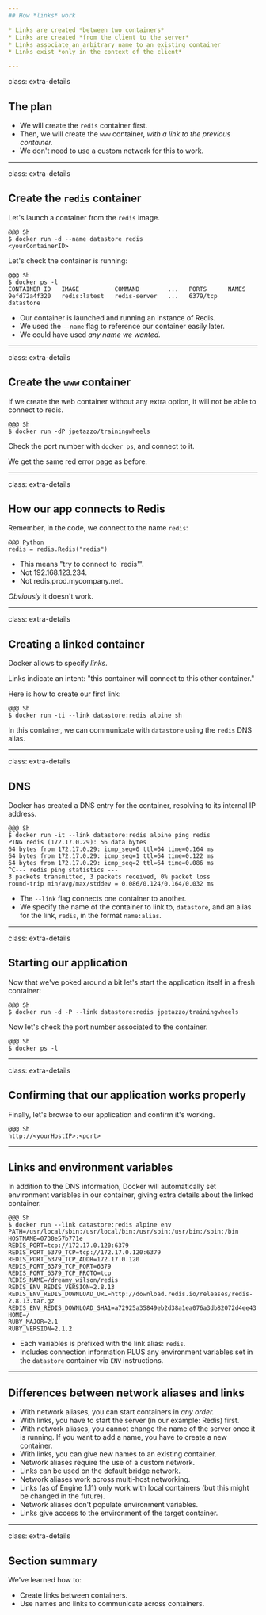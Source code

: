 ```yaml
---
## How *links* work

* Links are created *between two containers*
* Links are created *from the client to the server*
* Links associate an arbitrary name to an existing container
* Links exist *only in the context of the client*

---
```

class: extra-details

## The plan

* We will create the `redis` container first.
* Then, we will create the `www` container, *with a link to the previous container.*
* We don't need to use a custom network for this to work.

---
class: extra-details

## Create the `redis` container

Let's launch a container from the `redis` image.

    @@@ Sh
    $ docker run -d --name datastore redis
    <yourContainerID>

Let's check the container is running:

    @@@ Sh
    $ docker ps -l
    CONTAINER ID   IMAGE          COMMAND        ...   PORTS      NAMES
    9efd72a4f320   redis:latest   redis-server   ...   6379/tcp   datastore


* Our container is launched and running an instance of Redis.
* We used the `--name` flag to reference our container easily later.
* We could have used *any name we wanted.*

---
class: extra-details

## Create the `www` container

If we create the web container without any extra option, it will not be able to connect to redis.

    @@@ Sh
    $ docker run -dP jpetazzo/trainingwheels

Check the port number with `docker ps`, and connect to it.

We get the same red error page as before.

---
class: extra-details

## How our app connects to Redis

Remember, in the code, we connect to the name `redis`:

    @@@ Python
    redis = redis.Redis("redis")

* This means "try to connect to 'redis'".
* Not 192.168.123.234.
* Not redis.prod.mycompany.net.

*Obviously* it doesn't work.

---
class: extra-details

## Creating a linked container

Docker allows to specify *links*.

Links indicate an intent: "this container will connect to this other container."

Here is how to create our first link:

    @@@ Sh
    $ docker run -ti --link datastore:redis alpine sh

In this container, we can communicate with `datastore` using
the `redis` DNS alias.

---
class: extra-details

## DNS

Docker has created a DNS entry for the container, resolving to its internal IP address.

    @@@ Sh
    $ docker run -it --link datastore:redis alpine ping redis
    PING redis (172.17.0.29): 56 data bytes
    64 bytes from 172.17.0.29: icmp_seq=0 ttl=64 time=0.164 ms
    64 bytes from 172.17.0.29: icmp_seq=1 ttl=64 time=0.122 ms
    64 bytes from 172.17.0.29: icmp_seq=2 ttl=64 time=0.086 ms
    ^C--- redis ping statistics ---
    3 packets transmitted, 3 packets received, 0% packet loss
    round-trip min/avg/max/stddev = 0.086/0.124/0.164/0.032 ms


* The ``--link`` flag connects one container to another.
* We specify the name of the container to link to, ``datastore``, and an
  alias for the link, ``redis``, in the format ``name:alias``.

---
class: extra-details

## Starting our application

Now that we've poked around a bit let's start the application itself in
a fresh container:

    @@@ Sh
    $ docker run -d -P --link datastore:redis jpetazzo/trainingwheels

Now let's check the port number associated to the container.

    @@@ Sh
    $ docker ps -l

---
class: extra-details

## Confirming that our application works properly

Finally, let's browse to our application and confirm it's working.

    @@@ Sh
    http://<yourHostIP>:<port>

---
## Links and environment variables

In addition to the DNS information, Docker will automatically set environment variables in our container, giving extra details about the linked container.

    @@@ Sh
    $ docker run --link datastore:redis alpine env
    PATH=/usr/local/sbin:/usr/local/bin:/usr/sbin:/usr/bin:/sbin:/bin
    HOSTNAME=0738e57b771e
    REDIS_PORT=tcp://172.17.0.120:6379
    REDIS_PORT_6379_TCP=tcp://172.17.0.120:6379
    REDIS_PORT_6379_TCP_ADDR=172.17.0.120
    REDIS_PORT_6379_TCP_PORT=6379
    REDIS_PORT_6379_TCP_PROTO=tcp
    REDIS_NAME=/dreamy_wilson/redis
    REDIS_ENV_REDIS_VERSION=2.8.13
    REDIS_ENV_REDIS_DOWNLOAD_URL=http://download.redis.io/releases/redis-2.8.13.tar.gz
    REDIS_ENV_REDIS_DOWNLOAD_SHA1=a72925a35849eb2d38a1ea076a3db82072d4ee43
    HOME=/
    RUBY_MAJOR=2.1
    RUBY_VERSION=2.1.2


* Each variables is prefixed with the link alias: ``redis``.
* Includes connection information PLUS any environment variables set in
  the ``datastore`` container via ``ENV`` instructions.

---
## Differences between network aliases and links

* With network aliases, you can start containers in *any order.*
* With links, you have to start the server (in our example: Redis) first.
* With network aliases, you cannot change the name of the server once it is running. If you want to add a name, you have to create a new container.
* With links, you can give new names to an existing container.
* Network aliases require the use of a custom network.
* Links can be used on the default bridge network.
* Network aliases work across multi-host networking.
* Links (as of Engine 1.11) only work with local containers (but this might be changed in the future).
* Network aliases don't populate environment variables.
* Links give access to the environment of the target container.

---
class: extra-details

## Section summary

We've learned how to:

* Create links between containers.
* Use names and links to communicate across containers.

